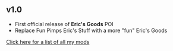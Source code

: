 v1.0
----

* First official release of **Eric's Goods** POI
* Replace Fun Pimps Eric's Stuff with a more "fun" Eric's Goods

[Click here for a list of all my mods](https://github.com/Laotseu/7dtdMods/blob/master/README.md)